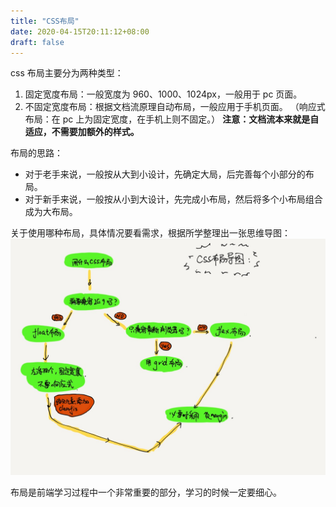 ```yaml
---
title: "CSS布局"
date: 2020-04-15T20:11:12+08:00
draft: false
---
```


css 布局主要分为两种类型：

1. 固定宽度布局：一般宽度为 960、1000、1024px，一般用于 pc 页面。
2. 不固定宽度布局：根据文档流原理自动布局，一般应用于手机页面。
   （响应式布局：在 pc 上为固定宽度，在手机上则不固定。）
   **注意：文档流本来就是自适应，不需要加额外的样式。**

布局的思路：

- 对于老手来说，一般按从大到小设计，先确定大局，后完善每个小部分的布局。
- 对于新手来说，一般按从小到大设计，先完成小布局，然后将多个小布局组合成为大布局。

关于使用哪种布局，具体情况要看需求，根据所学整理出一张思维导图：
![布局导图](布局导图.jpg)

布局是前端学习过程中一个非常重要的部分，学习的时候一定要细心。
